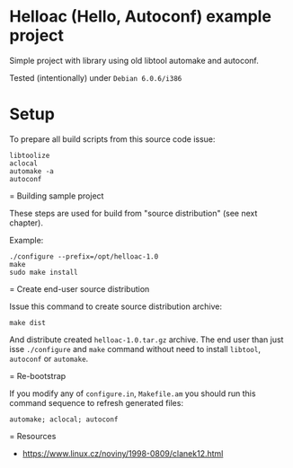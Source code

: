 # Helloac (Hello, Autoconf) example project

Simple project with library using old libtool automake and autoconf.


Tested (intentionally) under `Debian 6.0.6/i386`

# Setup

To prepare all build scripts from this source code issue:

```
libtoolize
aclocal
automake -a
autoconf
```

= Building sample project

These steps are  used for build from "source distribution" (see next chapter).

Example:

```
./configure --prefix=/opt/helloac-1.0
make
sudo make install
```

= Create end-user source distribution

Issue this command to create source distribution archive:

```
make dist
```

And distribute created `helloac-1.0.tar.gz` archive.
The end user than just isse `./configure` and `make` command
without need to install `libtool`, `autoconf` or `automake`.


= Re-bootstrap

If you modify any of `configure.in`, `Makefile.am` you should
run this command sequence to refresh generated files:

```
automake; aclocal; autoconf
```


= Resources

* https://www.linux.cz/noviny/1998-0809/clanek12.html


